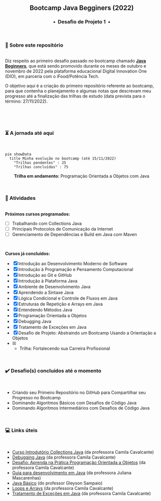<div align="center">
<h2>Bootcamp Java Begginers (2022)</h2>
<h3>•&nbsp; Desafio de Projeto 1 &nbsp;•</h3>
</div>
&nbsp;
&nbsp;

### :memo: Sobre este repositório
&nbsp;    
Diz respeito ao primeiro desafio passado no bootcamp chamado **[Java Beginners](https://www.dio.me/bootcamp/potencia-tech-powered-ifood-java-beginners)**, que está sendo promovido durante os meses de outubro e novembro de 2022 pela plataforma educacional Digital Innovation One (DIO), em parceria com o iFood/Potência Tech. 

O objetivo aqui é a criação do primeiro repositório referente ao bootcamp, para que contenha o planejamento e algumas notas que descrevam meu progresso até a finalização das trilhas de estudo (data prevista para o término: 27/11/2022).

&nbsp; 

&nbsp;    
### :hourglass_flowing_sand:  A jornada até aqui
&nbsp;    
```mermaid
pie showData
  title Minha evolução no bootcamp (até 15/11/2022)
	"Trilhas pendentes" : 25
    "Trilhas concluídas" : 75
```
<div align="center">
	<b>Trilha em andamento:</b> Programação Orientada a Objetos com Java
</div>

&nbsp;    
### :bookmark_tabs: Atividades
&nbsp;   
**Próximos cursos programados:**  
- [ ] Trabalhando com Collections Java
- [ ] Principais Protocolos de Comunicação da Internet
- [ ] Gerenciamento de Dependências e Build em Java com Maven

&nbsp; 

**Cursos já concluídos:**  
- [x] Introdução ao Desenvolvimento Moderno de Software 
- [x] Introdução à Programação e Pensamento Computacional 
- [x] Introdução ao Git e GitHub 
- [x] Introdução à Plataforma Java
- [x] Ambiente de Desenvolvimento Java
- [x] Aprendendo a Sintaxe Java
- [x] Lógica Condicional e Controle de Fluxos em Java
- [x] Estruturas de Repetição e Arrays em Java
- [x] Entendendo Métodos Java
- [x] Programação Orientada a Objetos
- [x] Debugging Java
- [x] Tratamento de Exceções em Java
- [x] Desafio de Projeto: Abstraindo um Bootcamp Usando a Orientação a Objetos
- [x] + Trilha: Fortalecendo sua Carreira Profissional
&nbsp; 

&nbsp;    
### :heavy_check_mark: Desafio(s) concluídos até o momento
&nbsp;   
  - Criando seu Primeiro Repositório no GitHub para Compartilhar seu Progresso no Bootcamp
  - Dominando Algoritmos Básicos com Desafios de Código Java  
  - Dominando Algoritmos Intermediários com Desafios de Código Java 
&nbsp; 

&nbsp;    
### :computer: Links úteis
&nbsp;   
- [Curso Introdutório Collections Java](https://github.com/cami-la/curso-dio-intro-collections) (da professora Camila Cavalcante)
- [Debugging Java](https://github.com/cami-la/debugging-java) (da professora Camila Cavalcante)
- [Desafio: Aprenda na Prática Programação Orientada a Objetos](https://github.com/cami-la/desafio-poo-dio) (da professora Camila Cavalcante)
- [Guia para desenvolvimento em Java](https://github.com/julianazanelatto/roadmap_java_repo) (da professora Juliana Mascarenhas)
- [Java Básico](https://glysns.gitbook.io/java-basico) (do professor Gleyson Sampaio)
- [Loops e Arrays](https://github.com/cami-la/loops-e-arrays) (da professora Camila Cavalcante)
- [Tratamento de Exceções em Java](https://github.com/cami-la/exceptions-java) (da professora Camila Cavalcante)